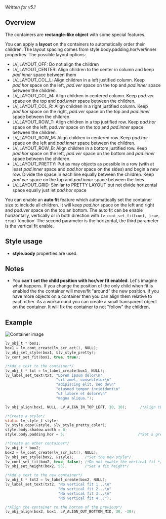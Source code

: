 _Written for v5.1_

## Overview

The containers are **rectangle-like object** with some special features. 

You can apply a **layout** on the containers to automatically order their children. The layout spacing comes from style.body.padding.hor/ver/inner properties. The possible layout options:

- LV_LAYOUT_OFF: Do not align the children
- LV_LAYOUT_CENTER: Align children to the center in column and keep _pad.inner_ space between them 
- LV_LAYOUT_COL_L: Align children in a left justified column. Keep _pad.hor_ space on the left, _pad.ver_ space on the top and _pad.inner_ space between the children.
- LV_LAYOUT_COL_M: Align children in centered column. Keep _pad.ver_ space on the top and _pad.inner_ space between the children.
- LV_LAYOUT_COL_R: Align children in a right justified column. Keep _pad.hor_ space on the right, _pad.ver_ space on the top and _pad.inner_ space between the children.
- LV_LAYOUT_ROW_T: Align children in a top justified row. Keep _pad.hor_ space on the left, _pad.ver_ space on the top and _pad.inner_ space between the children.
- LV_LAYOUT_ROW_M: Align children in centered row. Keep _pad.hor_ space on the left and _pad.inner_ space between the children.
- LV_LAYOUT_ROW_B: Align children in a bottom justified row. Keep _pad.hor_ space on the left, _pad.ver_ space on the bottom and _pad.inner_ space between the children.
- LV_LAYOUT_PRETTY: Put as may objects as possible in a row (with at least _pad.inner_ space and _pad.hor_ space on the sides) and begin a new row. Divide the space in each line equally between the children. Keep _pad.ver_ space on the top and _pad.inner_ space between the lines.
- LV_LAYOUT_GRID: Similar to PRETTY LAYOUT but not divide horizontal space equally just let _pad.hor_ space

You can enable an **auto fit** feature which automatically set the container size to include all children. It will keep _pad.hor_ space on the left and right and _pad.ver_ space on the top an bottom. The auto fit can be enable horizontally, vertically or in both direction with `lv_cont_set_fit(cont, true, true)` function. The second parameter is the horizontal, the third parameter is the vertical fit enable.

## Style usage

- **style.body** properties are used.

## Notes

- You **can't set the child position with hor/ver fit enabled**. Let's imagine what happens. If you change the position of the only child when fit is enabled the the container will move/fit "around" the new position. If you have more objects on a container then you can align them relative to each other.  As a workaround you can create a small transparent object on the container. It will fix the container to not "follow" the children.

## Example

![Container image](https://raw.githubusercontent.com/wiki/littlevgl/lvgl/img/container-lv_cont.png)
```c
lv_obj_t * box1;
box1 = lv_cont_create(lv_scr_act(), NULL);
lv_obj_set_style(box1, &lv_style_pretty);
lv_cont_set_fit(box1, true, true);

/*Add a text to the container*/
lv_obj_t * txt = lv_label_create(box1, NULL);
lv_label_set_text(txt, "Lorem ipsum dolor\n"
                       "sit amet, consectetur\n"
                       "adipiscing elit, sed do\n"
                       "eiusmod tempor incididunt\n"
                       "ut labore et dolore\n"
                       "magna aliqua.");

lv_obj_align(box1, NULL, LV_ALIGN_IN_TOP_LEFT, 10, 10);      /*Align the container*/

/*Create a style*/
static lv_style_t style;
lv_style_copy(&style, &lv_style_pretty_color);
style.body.shadow.width = 6;
style.body.padding.hor = 5;                                 /*Set a great horizontal padding*/

/*Create an other container*/
lv_obj_t * box2;
box2 = lv_cont_create(lv_scr_act(), NULL);
lv_obj_set_style(box2, &style);     /*Set the new style*/
lv_cont_set_fit(box2, true, false); /*Do not enable the vertical fit */
lv_obj_set_height(box2, 55);        /*Set a fix height*/

/*Add a text to the new container*/
lv_obj_t * txt2 = lv_label_create(box2, NULL);
lv_label_set_text(txt2, "No vertical fit 1...\n"
                        "No vertical fit 2...\n"
                        "No vertical fit 3...\n"
                        "No vertical fit 4...");

/*Align the container to the bottom of the previous*/
lv_obj_align(box2, box1, LV_ALIGN_OUT_BOTTOM_MID, 30, -30);
```